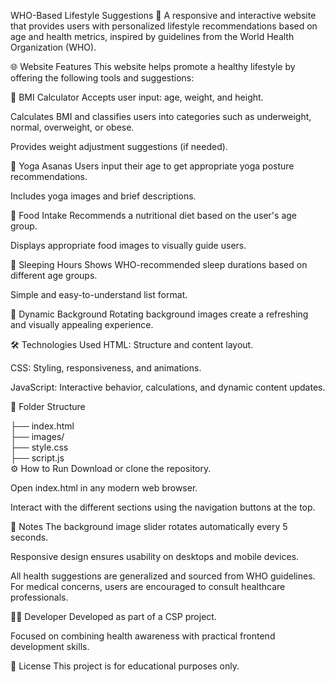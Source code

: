 WHO-Based Lifestyle Suggestions 🌿
A responsive and interactive website that provides users with personalized lifestyle recommendations based on age and health metrics, inspired by guidelines from the World Health Organization (WHO).

🌐 Website Features
This website helps promote a healthy lifestyle by offering the following tools and suggestions:

🧮 BMI Calculator
Accepts user input: age, weight, and height.

Calculates BMI and classifies users into categories such as underweight, normal, overweight, or obese.

Provides weight adjustment suggestions (if needed).

🧘 Yoga Asanas
Users input their age to get appropriate yoga posture recommendations.

Includes yoga images and brief descriptions.

🍎 Food Intake
Recommends a nutritional diet based on the user's age group.

Displays appropriate food images to visually guide users.

🛌 Sleeping Hours
Shows WHO-recommended sleep durations based on different age groups.

Simple and easy-to-understand list format.

🌄 Dynamic Background
Rotating background images create a refreshing and visually appealing experience.

🛠️ Technologies Used
HTML: Structure and content layout.

CSS: Styling, responsiveness, and animations.

JavaScript: Interactive behavior, calculations, and dynamic content updates.

📁 Folder Structure

├── index.html         
├── images/            
├── style.css          
├── script.js          
⚙️ How to Run
Download or clone the repository.

Open index.html in any modern web browser.

Interact with the different sections using the navigation buttons at the top.

📌 Notes
The background image slider rotates automatically every 5 seconds.

Responsive design ensures usability on desktops and mobile devices.

All health suggestions are generalized and sourced from WHO guidelines. For medical concerns, users are encouraged to consult healthcare professionals.

👩‍💻 Developer
Developed as part of a CSP project.

Focused on combining health awareness with practical frontend development skills.

📜 License
This project is for educational purposes only.
